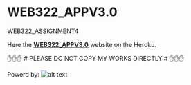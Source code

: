 # WEB322_APPV3.0
WEB322_ASSIGNMENT4

Here the **[WEB322_APPV3.0](https://cryptic-waters-33866.herokuapp.com/)** website on the Heroku.

 :hand::hand::hand: # PLEASE DO NOT COPY MY WORKS DIRECTLY.# :hand::hand::hand:


Powerd by: 
![alt text](https://upload.wikimedia.org/wikipedia/commons/thumb/d/d9/Node.js_logo.svg/1200px-Node.js_logo.svg.png "Logo Title Text 1")
